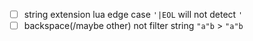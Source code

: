 + [ ] string extension lua edge case `'|EOL` will not detect `'`
+ [ ] backspace(/maybe other) not filter string `"a"b` > `"a"b`
